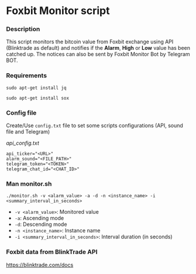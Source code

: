 # Foxbit Monitor script

### Description

This script monitors the bitcoin value from Foxbit exchange using API (Blinktrade as default) and notifies if the **Alarm**, **High** or **Low** value has been catched up.
The notices can also be sent by Foxbit Monitor Bot by Telegram BOT.

### Requirements

`sudo apt-get install jq`

`sudo apt-get install sox`

### Config file

Create/Use `config.txt` file to set some scripts configurations (API, sound file and Telegram)

*api_config.txt*
```
api_ticker="<URL>"
alarm_sound="<FILE_PATH>"
telegram_token="<TOKEN>"
telegram_chat_id="<CHAT_ID>"
```

### Man monitor.sh

`./monitor.sh -v <alarm_value> -a -d -n <instance_name> -i <summary_interval_in_seconds>`

- `-v <alarm_value>`: Monitored value
- `-a`: Ascending mode
- `-d`: Descending mode
- `-n <instance_name>`: Instance name
- `-i <summary_interval_in_seconds>`: Interval duration (in seconds)

### Foxbit data from BlinkTrade API

https://blinktrade.com/docs
